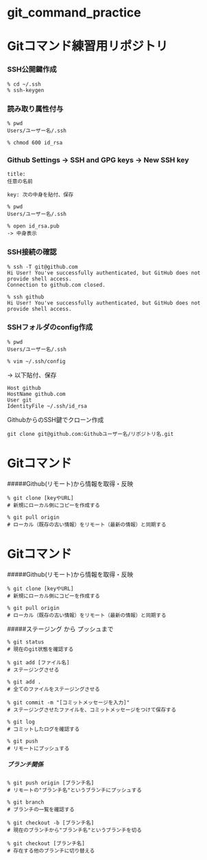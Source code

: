 # git_command_practice

# Gitコマンド練習用リポジトリ

### SSH公開鍵作成

```
% cd ~/.ssh
% ssh-keygen
```

### 読み取り属性付与

```
% pwd
Users/ユーザー名/.ssh

% chmod 600 id_rsa
```

### Github Settings -> SSH and GPG keys -> New SSH key

```
title:
任意の名前

key: 次の中身を貼付、保存
```
```
% pwd
Users/ユーザー名/.ssh

% open id_rsa.pub
-> 中身表示
```

### SSH接続の確認

```
% ssh -T git@github.com
Hi User! You've successfully authenticated, but GitHub does not provide shell access.
Connection to github.com closed.

% ssh github
Hi User! You've successfully authenticated, but GitHub does not provide shell access.
```

### SSHフォルダのconfig作成

```
% pwd
Users/ユーザー名/.ssh

% vim ~/.ssh/config
```

-> 以下貼付、保存

```
Host github
HostName github.com
User git
IdentityFile ~/.ssh/id_rsa
```

GithubからのSSH鍵でクローン作成

```
git clone git@github.com:Githubユーザー名/リポジトリ名.git
```

# Gitコマンド

#####Github(リモート)から情報を取得・反映

```
% git clone [keyやURL]
# 新規にローカル側にコピーを作成する
```

```
% git pull origin
# ローカル（既存の古い情報）をリモート（最新の情報）と同期する
```
# Gitコマンド

#####Github(リモート)から情報を取得・反映

```
% git clone [keyやURL]
# 新規にローカル側にコピーを作成する
```

```
% git pull origin
# ローカル（既存の古い情報）をリモート（最新の情報）と同期する
```

#####ステージング から プッシュまで

```
% git status
# 現在のgit状態を確認する
```

```
% git add [ファイル名]
# ステージングさせる
```

```
% git add .
# 全てのファイルをステージングさせる
```

```
% git commit -m "[コミットメッセージを入力]"
# ステージングさせたファイルを、コミットメッセージをつけて保存する
```

```
% git log
# コミットしたログを確認する
```

```
% git push
# リモートにプッシュする
```
##### ブランチ関係

```
% git push origin [ブランチ名]
# リモートの"ブランチ名"というブランチにプッシュする
```

```
% git branch
# ブランチの一覧を確認する
```

```
% git checkout -b [ブランチ名]
# 現在のブランチから"ブランチ名"というブランチを切る
```

```
% git checkout [ブランチ名]
# 存在する他のブランチに切り替える
```

